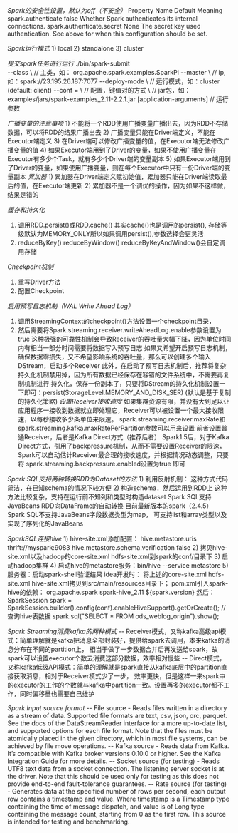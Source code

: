*Spark的安全性设置，默认为off（不安全）*
    Property Name	Default	Meaning
    spark.authenticate	false	Whether Spark authenticates its internal connections.
    spark.authenticate.secret	None	The secret key used authentication. See above for when this configuration should be set.

*Spark运行模式*
    1) local
    2) standalone
    3) cluster

*提交spark任务进行运行*
    ./bin/spark-submit \
      --class <main-class> \  // 主类，如： org.apache.spark.examples.SparkPi
      --master <master-url> \ // ip,如：spark://23.195.26.187:7077
      --deploy-mode <deploy-mode> \   // 运行模式，如：cluster  (default: client)
      --conf <key>=<value> \  // 配置，键值对的方式
      <application-jar> \     // jar包，如：examples/jars/spark-examples_2.11-2.2.1.jar
      [application-arguments] // 运行参数

*广播变量的注意事项*
    1) 不能将一个RDD使用广播变量广播出去，因为RDD不存储数据，可以将RDD的结果广播出去
    2) 广播变量只能在Driver端定义，不能在Executor端定义
    3) 在Driver端可以修改广播变量的值，在Executor端无法修改广播变量的值
    4) 如果Executor端用到了Driver的变量，如果不使用广播变量在Executor有多少个Task，就有多少个Driver端的变量副本
    5) 如果Executor端用到了Driver的变量，如果使用广播变量，则在每个Executor中只有一份Driver端的变量副本
*累加器*
    1) 累加器在Driver端定义赋初始值，累加器只能在Driver端读取最后的值，在Executor端更新
    2) 累加器不是一个调优的操作，因为如果不这样做，结果是错的

*缓存和持久化*
   1) 调用RDD.persist()或RDD.cache() 其实cache()也是调用的persist(),
      存储等级默认为MEMORY_ONLY所以如果调用persist(),参数选择会更灵活
   2) reduceByKey() reduceByWindow() reduceByKeyAndWindow()会自定调用存储

*Checkpoint机制*
   1) 重写Driver方法
   2) 配置Checkpoint

*启用预写日志机制（WAL Write Ahead Log）*
   1) 调用StreamingContext的checkpoint()方法设置一个checkpoint目录，
   2) 然后需要将Spark.streaming.receiver.writeAheadLog.enable参数设置为true
   这种极强的可靠性机制会导致Receiver的吞吐量大幅下降，因为单位时间内有相当一部分时间需要将数据写入预写日志
   如果又希望开启预写日志机制，确保数据零损失，又不希望影响系统的吞吐量，那么可以创建多个输入DStream，启动多个Receiver
   此外，在启动了预写日志机制后，推荐将复杂持久化机制禁用掉，因为所有数据已经保存在容错的文件系统中，不需要再复制机制进行
   持久化，保存一份副本了，只要将DStream的持久化机制设置一下即可：persist(StorageLevel.MEMORY_AND_DISK_SER)
   (默认是基于复制的持久化策略)
*设置Receiver接收速度*
   如果集群资源有限，并没有大到足以让应用程序一接收到数据就立即处理它，Receiver可以被设置一个最大接收限速，以每秒接收多少条单位来限速。
   spark.streaming.receiver.maxRate和spark.streaming.kafka.maxRatePerPartition参数可以用来设置
   前者设置普通Receiver，后者是Kafka Direct方式（推荐后者）
   Spark1.5后，对于Kafka Direct方式，引用了backpressure机制，从而不需要设置Receiver的限速，
   Spark可以自动估计Receiver最合理的接收速度，并根据情况动态调整，只要将
   spark.streaming.backpressure.enabled设置为true
   即可

*Spark SQL支持两种转换RDD为Dataset的方法*
    1) 利用反射机制：
        这种方式代码简洁，在已知schema的情况下较方便
    2) 构造schema，然后运用到RDD上
        这种方法比较复杂，支持在运行前不知列和类型时构造dataset
    Spark SQL支持JavaBeans RDD向DataFrame的自动转换
    目前最新版本的spark（2.4.5） Spark SQL不支持JavaBeans字段数据类型为map， 可支持list和array类型以及实现了序列化的JavaBeans

*SparkSQL连接hive*
    1) hive-site.xml添加配置：
        <property>
          <name>hive.metastore.uris</name>
          <value>thrift://myspark:9083</value>
        </property>
        <property>
          <name>hive.metastore.schema.verification</name>
          <value>false</value>
        </property>
    2) 拷贝hive-site.xml以及hadoop的core-site.xml hdfs-site.xml到spark的conf/目录下
    3) 启动hadoop集群
    4) 启动hive的metastore服务：bin/hive --service metastore
    5) 服务器：启动spark-shell验证结果
       idea开发时：
           将上述的core-site.xml hdfs-site.xml hive-site.xml拷贝到src/main/resources目录下；
           pom.xml引入spark-hive的依赖：
                   <dependency>
                       <groupId>org.apache.spark</groupId>
                       <artifactId>spark-hive_2.11</artifactId>
                       <version>${spark.version}</version>
                   </dependency>
       然后：
           SparkSession spark = SparkSession.builder().config(conf).enableHiveSupport().getOrCreate();
           // 查询hive表数据
           spark.sql("SELECT * FROM ods_weblog_origin").show();
		   
*Spark Streaming消费kafka的两种模式*
    -- Receiver模式，又称kafka高级api模式：简单理解就是kafka把消息全部封装好，提供给spark去调用，本来kafka的消息分布在不同的partition上，
	    相当于做了一步数据合并后再发送给spark，故spark可以设置executor个数去消费这部分数据，效率相对慢些
	-- Direct模式，又称kafka低级API模式：简单的理解就是spark直接从kafka底层中的partition直接获取消息，相对于Receiver模式少了一步，
	    效率更快，但是这样一来spark中的executor的工作的个数就与kafka中partition一致。设置再多的executor都不工作，同时偏移量也需要自己维护

*Spark Input source format*
    -- File source - Reads files written in a directory as a stream of data. Supported file formats are text, csv, json, orc, parquet. See the docs of the DataStreamReader interface for a more up-to-date list, and supported options for each file format. Note that the files must be atomically placed in the given directory, which in most file systems, can be achieved by file move operations.
    -- Kafka source - Reads data from Kafka. It’s compatible with Kafka broker versions 0.10.0 or higher. See the Kafka Integration Guide for more details.
    -- Socket source (for testing) - Reads UTF8 text data from a socket connection. The listening server socket is at the driver. Note that this should be used only for testing as this does not provide end-to-end fault-tolerance guarantees.
    -- Rate source (for testing) - Generates data at the specified number of rows per second, each output row contains a timestamp and value. Where timestamp is a Timestamp type containing the time of message dispatch, and value is of Long type containing the message count, starting from 0 as the first row. This source is intended for testing and benchmarking.